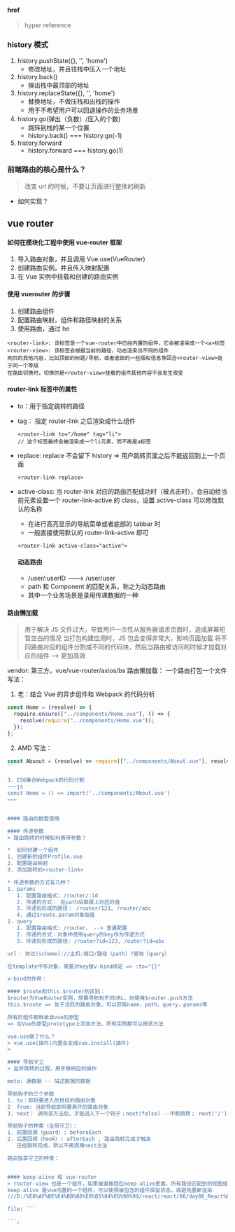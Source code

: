 #### href

> hyper reference

### history 模式

1. history.pushState({}, '', 'home')
   - 修改地址，并且往栈中压入一个地址
2. history.back()
   - 弹出栈中最顶部的地址
3. history.replaceState({}, '', 'home')
   - 替换地址，不做压栈和出栈的操作
   - 用于不希望用户可以回退操作的业务场景
4. history.go(弹出（负数）/压入的个数)
   - 跳转到栈的某一个位置
   - history.back() === history.go(-1)
5. history.forward
   - history.forward === history.go(1)

### 前端路由的核心是什么？

> 改变 url 的时候，不要让页面进行整体的刷新

- 如何实现？

## vue router

#### 如何在模块化工程中使用 vue-router 框架

1. 导入路由对象，并且调用 Vue.use(VueRouter)
2. 创建路由实例，并且传入映射配置
3. 在 Vue 实例中挂载和创建的路由实例

#### 使用 vuerouter 的步骤

1. 创建路由组件
2. 配置路由映射，组件和路径映射的关系
3. 使用路由，通过<router-link> he <router-view>

```
<router-link>: 该标签是一个vue-router中已经内置的组件，它会被渲染成一个<a>标签
<router-view>: 该标签会根据当前的路径，动态渲染出不同的组件
网页的其他内容，比如顶部的标题/导航，或者底部的一些版权信息等回合<router-view>处于同一个等级
在路由切换时，切换的是<router-view>挂载的组件其他内容不会发生改变

```

#### router-link 标签中的属性

- to：用于指定跳转的路径

- tag： 指定 router-link 之后渲染成什么组件

  ```
  <router-link to="/home" tag="li">
  // 这个标签最终会被渲染成一个li元素，而不再是a标签
  ```

- replace: replace 不会留下 history => 用户跳转页面之后不能返回到上一个页面

  ```
  <router-link replace>
  ```

- active-class: 当 router-link 对应的路由匹配成功时（被点击时），会自动给当前元素设置一个 router-link-active 的 class，设置 active-class 可以修改默认的名称

  - 在进行高亮显示的导航菜单或者底部的 tabbar 时
  - 一般直接使用默认的 router-link-active 即可

  ```
  <router-link active-class="active">
  ```

  #### 动态路由

  - /user/:userID ---> /user/user
  - path 和 Component 的匹配关系，称之为动态路由
  - 其中一个业务场景是录用传递数据的一种

#### 路由懒加载

> 用于解决 JS 文件过大，导致用户一次性从服务器请求页面时，造成屏幕短暂空白的情况
> 当打包构建应用时，JS 包会变得非常大，影响页面加载
> 将不同路由对应的组件分割成不同的代码块，然后当路由被访问的时候才加载对应的组件 --> 更加高效

vendor: 第三方，vue/vue-router/axios/bs
路由懒加载： 一个路由打包一个文件
写法：

1. 老：结合 Vue 的异步组件和 Webpack 的代码分析

```js
const Home = (resolve) => {
  require.ensure(["../components/Home.vue"], () => {
    resolve(require("../components/Home.vue"));
  });
};
```

2. AMD 写法：

````js
const Abuout = (resolve) => require(["../components/About.vue"], resolve);
```

3. ES6集合Webpack的代码分割
~~~js
const Home = () => import('../components/About.vue')
~~~


#### 路由的嵌套使用

#### 传递参数
> 路由跳转的时候如何携带参数？

*  如何创建一个组件
1. 创建新的组件Profile.vue
2. 配置路由映射
3. 添加跳转的<router-link>

* 传递参数的方式有几种？
1. params
   1. 配置路由格式: /router/:id
   2. 传递的方式： 在path后面跟上对应的值
   3. 传递后形成的路径： /router/123, /router/abc
   4. 通过$route.param对象取值
2. query
   1. 配置路由格式: /router， --> 普通配置
   2. 传递的方式：对象中使用query的key作为传递方式
   3. 传递后形成的路径: /router?id=123, /outer?id=abc

url： 协议(scheme)://主机:端口/路径（path）?查询（query）

在template中写对象，需要对key做v-bind绑定 => :to="{}"

v-bind的作用：

#### $route和this.$router的区别：
$router为VueRouter实例，想要导航到不同URL，则使用$router.push方法
this.$route => 处于活跃的路由对象，可以获取name，path，query，params等

所有的组件都继承自vue的原型
=> 在Vue的原型prototype上添加方法，所有实例都可以用该方法

vue.use做了什么？
> vue.use(插件)内置会变成vue.install(插件)
>

#### 导航守卫
> 监听跳转的过程，用于做相应的操作

meta: 源数据 -- 描述数据的数据

导航钩子的三个参数
1. to：即将要进入的目标的路由对象
2  from: 当前导航即将要离开的路由对象
3. next： 调用该方法后，才能进入下一个钩子；next(false) --中断跳转； next('/') -- 跳转到根页面

导航钩子的种类（全局守卫）：
1. 前置回调（guard）: beforeEach
2. 后置回调（hook）: afterEach , 路由跳转完成才触发
   已经跳转完成，所以不用调用next方法

路由独享守卫的种类：


#### keep-alive 和 vue-router
> router-view 也是一个组件，如果被直接抱在keep-alive里面，所有路径匹配到的视图组件都会被缓存
keep-alive 是vue内置的一个组件，可以使得被包含的组件保留状态，或避免重新渲染
///D:/%E8%AF%BE%E4%BB%B6%E8%B5%84%E6%96%99/react/react/86/day86_React%E5%85%A8%E5%AE%B6%E6%A1%B6%E5%AE%9E%E6%88%98_07/Day07/Day07/PPT/11_React-Router%E8%B7%AF%E7%94%B1.pdf

file: ```

```;
````
